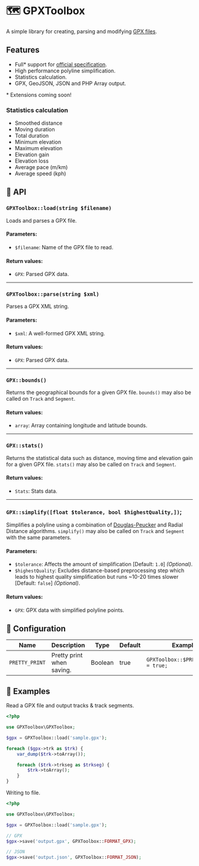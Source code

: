 # 🗺 GPXToolbox

A simple library for creating, parsing and modifying [GPX files](https://en.wikipedia.org/wiki/GPS_Exchange_Format).


## Features

* Full* support for [official specification](http://www.topografix.com/GPX/1/1).
* High performance polyline simplification.
* Statistics calculation.
* GPX, GeoJSON, JSON and PHP Array output.

\* Extensions coming soon!

### Statistics calculation

* Smoothed distance
* Moving duration
* Total duration
* Minimum elevation
* Maximum elevation
* Elevation gain
* Elevation loss
* Average pace (m/km)
* Average speed (kph)

## 🤖 API

### `GPXToolbox::load(string $filename)`

Loads and parses a GPX file.

####  Parameters:

* `$filename`: Name of the GPX file to read.

#### Return values:

* `GPX`: Parsed GPX data.

<hr>

### `GPXToolbox::parse(string $xml)`

Parses a GPX XML string.

####  Parameters:

* `$xml`: A well-formed GPX XML string.

#### Return values:

* `GPX`: Parsed GPX data.

<hr>

### `GPX::bounds()`

Returns the geographical bounds for a given GPX file. `bounds()` may also be called on `Track` and `Segment`.

#### Return values:

* `array`: Array containing longitude and latitude bounds.

<hr>

### `GPX::stats()`

Returns the statistical data such as distance, moving time and elevation gain for a given GPX file. `stats()` may also be called on `Track` and `Segment`.

#### Return values:

* `Stats`: Stats data.

<hr>

### `GPX::simplify([float $tolerance, bool $highestQuality,])`;

Simplifies a polyline using a combination of [Douglas-Peucker](http://en.wikipedia.org/wiki/Ramer-Douglas-Peucker_algorithm) and Radial Distance algorithms. `simplify()` may also be called on `Track` and `Segment` with the same parameters.

####  Parameters:

* `$tolerance`: Affects the amount of simplification [Default: `1.0`] *(Optional)*.
* `$highestQuality`: Excludes distance-based preprocessing step which leads to highest quality simplification but runs ~10-20 times slower [Default: `false`] *(Optional)*.

#### Return values:

* `GPX`: GPX data with simplified polyline points.


## 🔧 Configuration

| Name           | Description               | Type    | Default | Example                             |
|----------------|---------------------------|---------|---------|-------------------------------------|
| `PRETTY_PRINT` | Pretty print when saving. | Boolean | true    | `GPXToolbox::$PRETTY_PRINT = true;` |


## 📖 Examples

Read a GPX file and output tracks & track segments.

```php
<?php

use GPXToolbox\GPXToolbox;

$gpx = GPXToolbox::load('sample.gpx');

foreach ($gpx->trk as $trk) {
    var_dump($trk->toArray());

    foreach ($trk->trkseg as $trkseg) {
        $trk->toArray();
    }
}
```

Writing to file.

```php
<?php

use GPXToolbox\GPXToolbox;

$gpx = GPXToolbox::load('sample.gpx');

// GPX
$gpx->save('output.gpx', GPXToolbox::FORMAT_GPX);

// JSON
$gpx->save('output.json', GPXToolbox::FORMAT_JSON);
```

